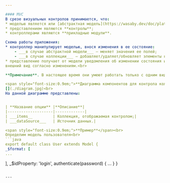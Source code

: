 ```yaml
---

#### MVC
В срезе визуальных контролов принимается, что:
* моделью является или [абстрактная модель](https://wasaby.dev/doc/platform/models-collections-types/entity/#wsdataentitymodel) (для простых контролов), или [коллекция](https://wasaby.dev/doc/platform/models-collections-types/icollection/) (для контролов коллекций);
* представлением являются **контролы**;
* контроллерами являются **прикладные модули**.

Схема работы приложения:
* контроллер манипулирует моделью, внося изменения в ее состояние:
	- ___в случае абстрактной модели___ — меняет значения ее полей;
 	- ___в случае коллекции___ — добавляет/удаляет/обновляет элементы коллекции;
* представление получает от модели уведомления об изменении состояния и актуализирует
внешний вид согласно изменениям.<br>

**Примечание**. В настоящее время они умеют работать только с одним видом коллекций - [списком записей](https://wasaby.dev/doc/platform/models-collections-types/icollection/#wsdatacollectionrecordset)  

<span style="font-size:0.9em;">**Диаграмма компонентов для контрола коллекции**</span><br>
[](./diagram.jpg)<br>
На данной диаграмме представлены:  


| **Название опции** |**Описание**|
|--------------------|-------------|
| ___items__         | Коллекция, отображаемая контролом;|
| ___dataSource___   | Источник данных.|

<span style="font-size:0.9em;">**Пример**</span><br>
Определим модель пользователя<br>  
```java
export default class User extends Model {
_$format: [
...
```

],
_$idProperty: 'login',
authenticate(password) {
...
}
}
```

---



